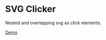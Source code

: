 # SVG Clicker
Nested and overlapping svg as click elements.

[Demo](https://callumgrayson.github.io/svg-clicker/)
